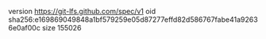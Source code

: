 version https://git-lfs.github.com/spec/v1
oid sha256:e169869049848a1bf579259e05d87277effd82d586767fabe41a92636e0af00c
size 155026
